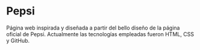 # Pepsi
Página web inspirada y diseñada a partir del bello diseño de la página oficial de Pepsi.
Actualmente las tecnologías empleadas fueron HTML, CSS y GitHub.

